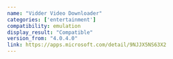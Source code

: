 ```yaml
---
name: "Vidder Video Downloader"
categories: ['entertainment']
compatibility: emulation
display_result: "Compatible"
version_from: "4.0.4.0"
link: https://apps.microsoft.com/detail/9NJJX5NS63X2
---
```

